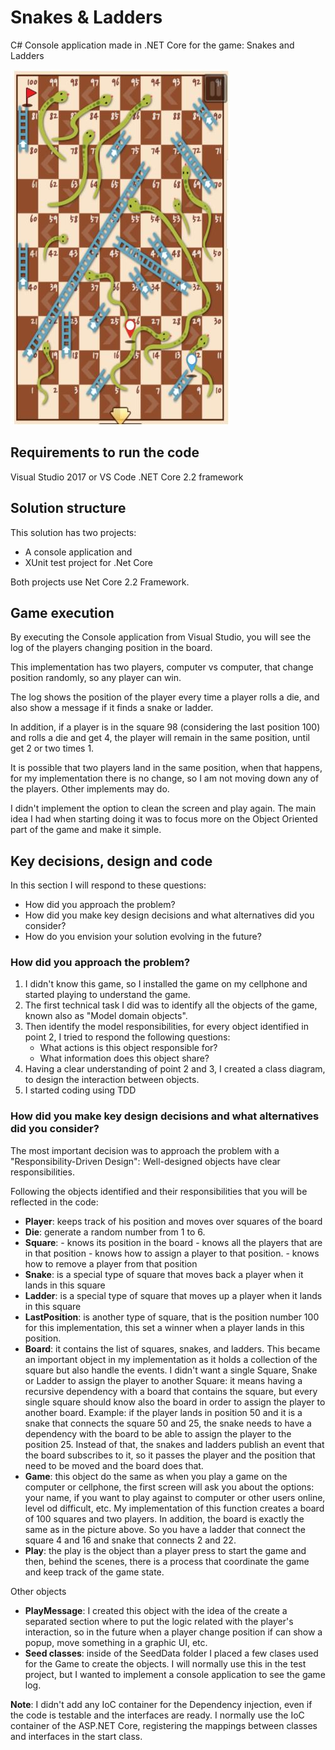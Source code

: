 # Snakes & Ladders
C# Console application made in .NET Core for the game: Snakes and Ladders

![](SnakesAndLadder.jpg)

## Requirements to run the code
Visual Studio 2017 or VS Code
.NET Core 2.2 framework

## Solution structure

This solution has two projects:
- A console application and
- XUnit test project for .Net Core

Both projects use Net Core 2.2 Framework.

## Game execution

By executing the Console application from Visual Studio, you will see the log of the players changing position in the board.

This implementation has two players, computer vs computer, that change position randomly, so any player can win.

The log shows the position of the player every time a player rolls a die, and also show a message if it finds a snake or ladder.

In addition, if a player is in the square 98 (considering the last position 100) and rolls a die and get 4, the player will remain in the same position, until get 2 or two times 1.

It is possible that two players land in the same position, when that happens, for my implementation there is no change, so I am not moving down any of the players. Other implements may do.

I didn't implement the option to clean the screen and play again. The main idea I had when starting doing it was to focus more on the Object Oriented part of the game and make it simple.

## Key decisions, design and code

In this section I will respond to these questions:
- How did you approach the problem?
- How did you make key design decisions and what alternatives did you consider?
- How do you envision your solution evolving in the future?

### How did you approach the problem?
1) I didn't know this game, so I installed the game on my cellphone and started playing to understand the game.
2) The first technical task I did was to identify all the objects of the game, known also as "Model domain objects".
3) Then identify the model responsibilities, for every object identified in point 2, I tried to respond the following questions:
   - What actions is this object responsible for? 
   - What information does this object share?  
4) Having a clear understanding of point 2 and 3, I created a class diagram, to design the interaction between objects.
5) I started coding using TDD 

### How did you make key design decisions and what alternatives did you consider?

The most important decision was to approach the problem with a "Responsibility-Driven Design":  Well-designed objects have clear responsibilities.

Following the objects identified and their responsibilities that you will be reflected in the code:
     
- __Player__: keeps track of his position and moves over squares of the board  
- __Die__: generate a random number from 1 to 6.
- __Square__: - knows its position in the board
                - knows all the players that are in that position 
                - knows how to assign a player to that position.
                - knows how to remove a player from that position
- __Snake__: is a special type of square that moves back a player when it lands in this square
- __Ladder__: is a special type of square that moves up a player when it lands in this square 
- __LastPosition__: is another type of square, that is the position number 100 for this implementation, this set a winner when a player lands in this position.
- __Board__: it contains the list of squares, snakes, and ladders. This became an important object in my implementation as it holds a collection of the square but also handle the events. I didn't want a single Square, Snake or Ladder to assign the player to another Square: it means having a recursive dependency with a board that contains the square, but every single square should know also the board in order to assign the player to another board. Example: if the player lands in position 50 and it is a snake that connects the square 50 and 25, the snake needs to have a dependency with the board to be able to assign the player to the position 25. Instead of that, the snakes and ladders publish an event that the board subscribes to it, so it passes the player and the position that need to be moved and the board does that. 
- __Game__: this object do the same as when you play a game on the computer or cellphone, the first screen will ask you about the options: your name, if you want to play against to computer or other users online, level od difficult, etc. My implementation of this function creates a board of 100 squares and two players. In addition, the board is exactly the same as in the picture above. So you have a ladder that connect the square 4 and 16 and snake that connects 2 and 22.
- __Play__: the play is the object than a player press to start the game and then, behind the scenes, there is a process that coordinate the game and keep track of the game state.

Other objects
- __PlayMessage__: I created this object with the idea of the create a separated section where to put the logic related with the player's interaction, so in the future when a player change position if can show a popup, move something in a graphic UI, etc. 
- __Seed classes__: inside of the SeedData folder I placed a few clases used for the Game to create the objects. I will normally use this in the test project, but I wanted to implement a console application to see the game log.

__Note__: I didn't add any IoC container for the Dependency injection, even if the code is testable and the interfaces are ready. I normally use the IoC container of the ASP.NET Core, registering the mappings between classes and interfaces in the start class.



